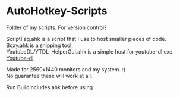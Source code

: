 # AutoHotkey-Scripts
 Folder of my scripts. For version control?
 
 ScriptFag.ahk is a script that I use to host smaller pieces of code.<br />
 Boxy.ahk is a snipping tool.<br />
 YoutubeDL/YTDL_HelperGui.ahk is a simple host for youtube-dl.exe. [Youtube-dl](https://rg3.github.io/youtube-dl)
 
 Made for 2560x1440 monitors and my system. :)<br />
 No guarantee these will work at all. 
 
 Run BuildIncludes.ahk before using
